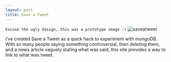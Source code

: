 ```yaml
---
layout: post
title: Save a Tweet
---
```

<code>Excuse the ugly design, this was a prototype image :)</code>
![saveatweet](/assets/saveatweet.png)

I’ve created Save a Tweet as a quick hack to experiment with mongoDB. With so many people saying something controversial, then deleting them, and a news article vaguely stating what was said, this site provides a way to link to what was tweet.